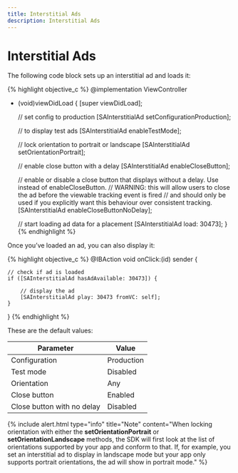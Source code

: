 ```yaml
---
title: Interstitial Ads
description: Interstitial Ads
---
```


# Interstitial Ads

The following code block sets up an interstitial ad and loads it:

{% highlight objective_c %}
@implementation ViewController

- (void)viewDidLoad {
    [super viewDidLoad];

    // set config to production
    [SAInterstitialAd setConfigurationProduction];

    // to display test ads
    [SAInterstitialAd enableTestMode];

    // lock orientation to portrait or landscape
    [SAInterstitialAd setOrientationPortrait];

    // enable close button with a delay
    [SAInterstitialAd enableCloseButton];

    // enable or disable a close button that displays without a delay. Use instead of enableCloseButton.
    // WARNING: this will allow users to close the ad before the viewable tracking event is fired
    // and should only be used if you explicitly want this behaviour over consistent tracking.
    [SAInterstitialAd enableCloseButtonNoDelay];

    // start loading ad data for a placement
    [SAInterstitialAd load: 30473];
}
{% endhighlight %}

Once you’ve loaded an ad, you can also display it:

{% highlight objective_c %}
@IBAction void onClick:(id) sender {

    // check if ad is loaded
    if ([SAInterstitialAd hasAdAvailable: 30473]) {

        // display the ad
        [SAInterstitialAd play: 30473 fromVC: self];
    }
}
{% endhighlight %}

These are the default values:

| Parameter | Value |
|-----|-----|
| Configuration | Production |
| Test mode | Disabled |
| Orientation | Any | 
| Close button | Enabled |
| Close button with no delay | Disabled |

{% include alert.html type="info" title="Note" content="When locking orientation with either the <strong>setOrientationPortrait</strong> or <strong>setOrientationLandscape</strong> methods, the SDK will first look at the list of orientations supported by your app and conform to that. If, for example, you set an interstitial ad to display in landscape mode but your app only supports portrait orientations, the ad will show in portrait mode." %}
